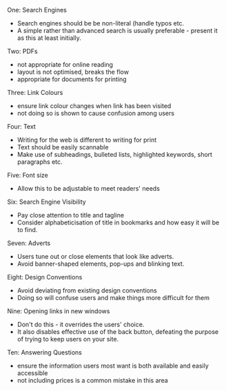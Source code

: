 One: Search Engines
- Search engines should be be non-literal (handle typos etc.
- A simple rather than advanced search is usually preferable - present it as this at least initially.

Two: PDFs
- not appropriate for online reading
- layout is not optimised, breaks the flow
- appropriate for documents for printing

Three: Link Colours
- ensure link colour changes when link has been visited
- not doing so is shown to cause confusion among users

Four: Text
- Writing for the web is different to writing for print
- Text should be easily scannable
- Make use of subheadings, bulleted lists, highlighted keywords, short paragraphs etc.

Five: Font size
- Allow this to be adjustable to meet readers' needs

Six: Search Engine Visibility
- Pay close attention to title and tagline
- Consider alphabeticisation of title in bookmarks and how easy it will be to find.

Seven: Adverts
- Users tune out or close elements that look like adverts.
- Avoid banner-shaped elements, pop-ups and blinking text.

Eight: Design Conventions
- Avoid deviating from existing design conventions
- Doing so will confuse users and make things more difficult for them

Nine: Opening links in new windows
- Don't do this - it overrides the users' choice.
- It also disables effective use of the back button, defeating the purpose of trying to keep users on your site.

Ten: Answering Questions
- ensure the information users most want is both available and easily accessible
- not including prices is a common mistake in this area